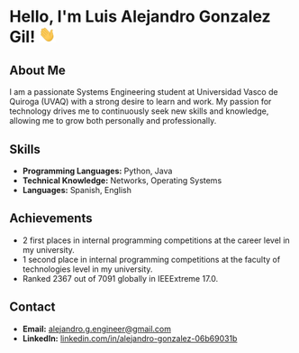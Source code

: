 # Hello, I'm Luis Alejandro Gonzalez Gil! <img src="https://raw.githubusercontent.com/ABSphreak/ABSphreak/master/gifs/Hi.gif" width="30px">

## About Me
I am a passionate Systems Engineering student at Universidad Vasco de Quiroga (UVAQ) with a strong desire to learn and work. My passion for technology drives me to continuously seek new skills and knowledge, allowing me to grow both personally and professionally.

## Skills
- **Programming Languages:** Python, Java
- **Technical Knowledge:** Networks, Operating Systems
- **Languages:** Spanish, English

## Achievements
- 2 first places in internal programming competitions at the career level in my university.
- 1 second place in internal programming competitions at the faculty of technologies level in my university.
- Ranked 2367 out of 7091 globally in IEEExtreme 17.0.

## Contact
- **Email:** [alejandro.g.engineer@gmail.com](mailto:alejandro.g.engineer@gmail.com)
- **LinkedIn:** [linkedin.com/in/alejandro-gonzalez-06b69031b](#)
